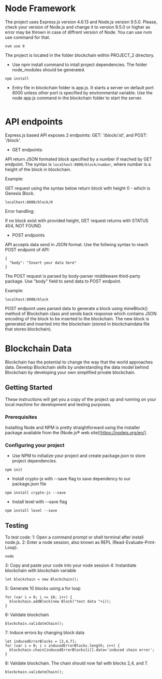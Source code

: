 # Node Framework

The project uses Express.js version 4.6.13 and Node.js version 9.5.0. Please, check your version of Node.js and change it to version 9.5.0 or higher as error may be thrown in case 
of diffrent version of Node. You can use nvm use command for that. 

``` 
nvm use 9

```

The project is located in the folder blockchain within PROJECT_2 directory.

 - Use npm install command to intall project dependencies. The folder node_modules should be generated. 
  ```
  npm install
  ```
- Entry file in blockchain folder is app.js. It starts a server on default port 8000 unless other port is specified by environmental variable. Use the node app.js command in the blockchain folder to start the server. 

``` node app.js
```

# API endpoints 

Express.js based API exposes 2 endpoints: GET: '/block/:id', and POST: '/block'.

- GET endpoints:

API return JSON formated block specified by a number if reached by GET endpoint. 
The syntax is `localhost:8000/block/number`, where number is a height of the block in blockchain. 

Example:

GET request using the syntax below return block with height 0 - which is Genesis Block. 

```
localhost:8000/block/0

```
Error handling:

If no block exist with provided height, GET request returns with STATUS 404, NOT FOUND. 

- POST endpoints 

API accepts data send in JSON format. Use the follwing syntax to reach POST endpoint of API:

```
{
  "body": "Insert your data here"
}

```
The POST request is parsed by body-parser middleware third-party package. Use "body" field to 
send data to POST endpoint.

Example: 

```
localhost:8000/block

```

POST endpoint uses parsed data to generate a block using mineBlock() method of Blockchain class and sends back response which contains JSON encoding of the block to be inserted to the blockchain. The new block is generated and inserted into the blockchain (stored in blockchaindata file that stores blockchain). 



# Blockchain Data

Blockchain has the potential to change the way that the world approaches data. Develop Blockchain skills by understanding the data model behind Blockchain by developing your own simplified private blockchain.

## Getting Started

These instructions will get you a copy of the project up and running on your local machine for development and testing purposes.

### Prerequisites

Installing Node and NPM is pretty straightforward using the installer package available from the (Node.js® web site)[https://nodejs.org/en/].

### Configuring your project

- Use NPM to initialize your project and create package.json to store project dependencies.
```
npm init
```
- Install crypto-js with --save flag to save dependency to our package.json file
```
npm install crypto-js --save
```
- Install level with --save flag
```
npm install level --save
```

## Testing

To test code:
1: Open a command prompt or shell terminal after install node.js.
2: Enter a node session, also known as REPL (Read-Evaluate-Print-Loop).
```
node
```
3: Copy and paste your code into your node session
4: Instantiate blockchain with blockchain variable
```
let blockchain = new Blockchain();
```
5: Generate 10 blocks using a for loop
```
for (var i = 0; i <= 10; i++) {
  blockchain.addBlock(new Block("test data "+i));
}
```
6: Validate blockchain
```
blockchain.validateChain();
```
7: Induce errors by changing block data
```
let inducedErrorBlocks = [2,4,7];
for (var i = 0; i < inducedErrorBlocks.length; i++) {
  blockchain.chain[inducedErrorBlocks[i]].data='induced chain error';
}
```
8: Validate blockchain. The chain should now fail with blocks 2,4, and 7.
```
blockchain.validateChain();
```
